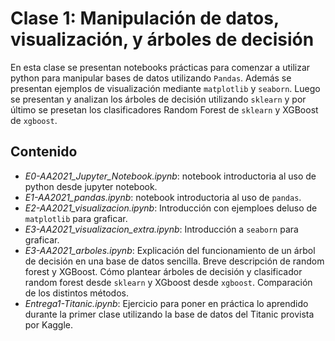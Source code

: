 # Clase 1: Manipulación de datos, visualización, y árboles de decisión

En esta clase se presentan notebooks prácticas para comenzar a utilizar python para manipular bases de datos utilizando `Pandas`. Además se presentan ejemplos de visualización mediante `matplotlib` y `seaborn`. Luego se presentan y analizan los árboles de decisión utilizando `sklearn` y por último se presetan los clasificadores Random Forest de `sklearn` y XGBoost de `xgboost`.

## Contenido

- *E0-AA2021_Jupyter_Notebook.ipynb*: notebook introductoria al uso de python desde jupyter notebook.
- *E1-AA2021_pandas.ipynb*: notebook introductoria al uso de `pandas`.
- *E2-AA2021_visualizacion.ipynb*: Introducción con ejemploes deluso de `matplotlib` para graficar.
- *E3-AA2021_visualizacion_extra.ipynb*: Introducción a `seaborn` para graficar.
- *E3-AA2021_arboles.ipynb*: Explicación del funcionamiento de un árbol de decisión en una base de datos sencilla. Breve descripción de random forest y XGBoost. Cómo plantear árboles de decisión y clasificador random forest desde `sklearn` y XGboost desde `xgboost`. Comparación de los distintos métodos.
- *Entrega1-Titanic.ipynb*: Ejercicio para poner en práctica lo aprendido durante la primer clase utilizando la base de datos del Titanic provista por Kaggle.
